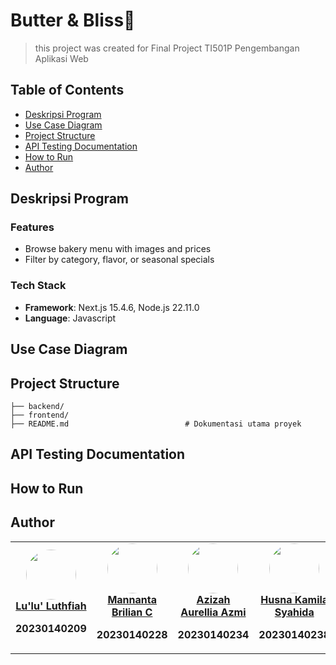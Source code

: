 # Butter & Bliss🥐
> this project was created for Final Project TI501P Pengembangan Aplikasi Web

## Table of Contents
- [Deskripsi Program](#deskripsi-program)
- [Use Case Diagram](#use-case-diagram)
- [Project Structure](#project-structure)
- [API Testing Documentation](#api-testing-documentation)
- [How to Run](#how-to-run)
- [Author](#author)
  
## Deskripsi Program
> 
### Features
- Browse bakery menu with images and prices
- Filter by category, flavor, or seasonal specials
### Tech Stack
- **Framework**: Next.js 15.4.6, Node.js 22.11.0
- **Language**: Javascript

## Use Case Diagram

## Project Structure
```
├── backend/
├── frontend/
├── README.md                          # Dokumentasi utama proyek
```

## API Testing Documentation

## How to Run

## Author
<table align="center">
  <tr>
    <td align="center">
      <a href="https://github.com/lulultfh">
        <img src="https://avatars.githubusercontent.com/u/161204020?v=4"" width="80" style="border-radius: 50%;" /><br />
        <span><b>Lu'lu' Luthfiah</span>
      </a>
      <p>20230140209</p>
    </td>
    <td align="center">
      <a href="https://github.com/MannantaB">
        <img src="https://avatars.githubusercontent.com/u/160874974?v=4" width="80" style="border-radius: 50%;" /><br />
        <span><b>Mannanta Brilian C</span>
      </a>
      <p>20230140228</p>
    </td>
    <td align="center">
      <a href="https://github.com/azizazmi">
        <img src="https://avatars.githubusercontent.com/u/161433994?v=4" width="80" style="border-radius: 50%;" /><br />
        <span><b>Azizah Aurellia Azmi</span>
      </a>
      <p>20230140234</p>
    </td>
    <td align="center">
      <a href="https://github.com/husnakamilaa">
        <img src="https://avatars.githubusercontent.com/u/161220589?v=4" width="80" style="border-radius: 50%;" /><br />
        <span><b>Husna Kamila Syahida</span>
      </a>
      <p>20230140238</p>
    </td>
  </tr>
</table>
